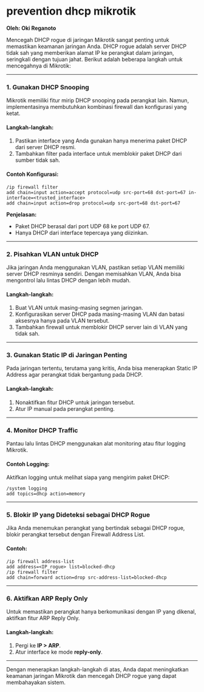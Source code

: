# prevention dhcp mikrotik

**Oleh: Oki Reganoto**

Mencegah DHCP rogue di jaringan Mikrotik sangat penting untuk memastikan keamanan jaringan Anda. DHCP rogue adalah server DHCP tidak sah yang memberikan alamat IP ke perangkat dalam jaringan, seringkali dengan tujuan jahat. Berikut adalah beberapa langkah untuk mencegahnya di Mikrotik:

---

### **1. Gunakan DHCP Snooping**

Mikrotik memiliki fitur mirip DHCP snooping pada perangkat lain. Namun, implementasinya membutuhkan kombinasi firewall dan konfigurasi yang ketat.

#### **Langkah-langkah:**

1. Pastikan interface yang Anda gunakan hanya menerima paket DHCP dari server DHCP resmi.
2. Tambahkan filter pada interface untuk memblokir paket DHCP dari sumber tidak sah.

#### **Contoh Konfigurasi:**
```shell
/ip firewall filter
add chain=input action=accept protocol=udp src-port=68 dst-port=67 in-interface=<trusted_interface>
add chain=input action=drop protocol=udp src-port=68 dst-port=67
```

**Penjelasan:**
- Paket DHCP berasal dari port UDP 68 ke port UDP 67.
- Hanya DHCP dari interface tepercaya yang diizinkan.

---

### **2. Pisahkan VLAN untuk DHCP**

Jika jaringan Anda menggunakan VLAN, pastikan setiap VLAN memiliki server DHCP resminya sendiri. Dengan memisahkan VLAN, Anda bisa mengontrol lalu lintas DHCP dengan lebih mudah.

#### **Langkah-langkah:**

1. Buat VLAN untuk masing-masing segmen jaringan.
2. Konfigurasikan server DHCP pada masing-masing VLAN dan batasi aksesnya hanya pada VLAN tersebut.
3. Tambahkan firewall untuk memblokir DHCP server lain di VLAN yang tidak sah.

---

### **3. Gunakan Static IP di Jaringan Penting**

Pada jaringan tertentu, terutama yang kritis, Anda bisa menerapkan Static IP Address agar perangkat tidak bergantung pada DHCP.

#### **Langkah-langkah:**

1. Nonaktifkan fitur DHCP untuk jaringan tersebut.
2. Atur IP manual pada perangkat penting.

---

### **4. Monitor DHCP Traffic**

Pantau lalu lintas DHCP menggunakan alat monitoring atau fitur logging Mikrotik.

#### **Contoh Logging:**

Aktifkan logging untuk melihat siapa yang mengirim paket DHCP:
```shell
/system logging
add topics=dhcp action=memory
```

---

### **5. Blokir IP yang Dideteksi sebagai DHCP Rogue**

Jika Anda menemukan perangkat yang bertindak sebagai DHCP rogue, blokir perangkat tersebut dengan Firewall Address List.

#### **Contoh:**
```shell
/ip firewall address-list
add address=<IP_rogue> list=blocked-dhcp
/ip firewall filter
add chain=forward action=drop src-address-list=blocked-dhcp
```

---

### **6. Aktifkan ARP Reply Only**

Untuk memastikan perangkat hanya berkomunikasi dengan IP yang dikenal, aktifkan fitur ARP Reply Only.

#### **Langkah-langkah:**

1. Pergi ke **IP > ARP**.
2. Atur interface ke mode **reply-only**.

---

Dengan menerapkan langkah-langkah di atas, Anda dapat meningkatkan keamanan jaringan Mikrotik dan mencegah DHCP rogue yang dapat membahayakan sistem.